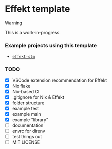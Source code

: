 # Effekt template

> [!WARNING]
> This is a work-in-progress.

### Example projects using this template

- [`effekt-stm`](https://github.com/jiribenes/effekt-stm)

### TODO

- [x] VSCode extension recommendation for Effekt
- [x] Nix flake
- [x] Nix-based CI
- [x] .gitignore for Nix & Effekt
- [x] folder structure
- [x] example test
- [x] example main
- [x] example "library"
- [ ] documentation
- [ ] envrc for direnv
- [ ] test things out
- [ ] MIT LICENSE
